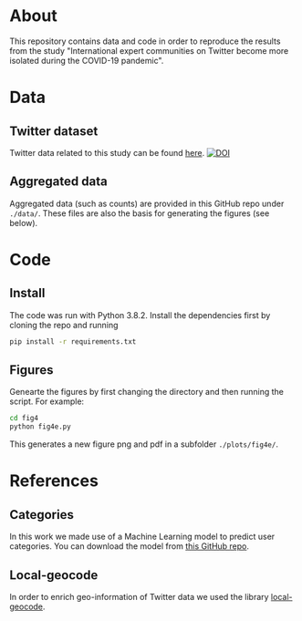# About
This repository contains data and code in order to reproduce the results from the study "International expert communities on Twitter become more isolated during the COVID-19 pandemic". 

# Data
## Twitter dataset
Twitter data related to this study can be found [here](https://zenodo.org/record/4267033#.X6sgdpNKi50).
[![DOI](https://zenodo.org/badge/DOI/10.5281/zenodo.4267033.svg)](https://doi.org/10.5281/zenodo.4267033)

## Aggregated data
Aggregated data (such as counts) are provided in this GitHub repo under `./data/`. These files are also the basis for generating the figures (see below).

# Code
## Install
The code was run with Python 3.8.2. Install the dependencies first by cloning the repo and running
```bash
pip install -r requirements.txt
```

## Figures
Genearte the figures by first changing the directory and then running the script. For example:
```bash
cd fig4
python fig4e.py
```
This generates a new figure png and pdf in a subfolder `./plots/fig4e/`.

# References
## Categories
In this work we made use of a Machine Learning model to predict user categories. You can download the model from [this GitHub repo](https://github.com/digitalepidemiologylab/experts-covid19-twitter).

## Local-geocode
In order to enrich geo-information of Twitter data we used the library [local-geocode](https://github.com/mar-muel/local-geocode).
